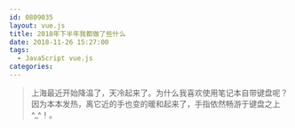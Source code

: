 ```yaml
---
id: 0809035
layout: vue.js
title: 2018年下半年我都做了些什么
date: 2018-11-26 15:27:00
tags:
  - JavaScript vue.js
categories:
---
```


> 上海最近开始降温了，天冷起来了。为什么我喜欢使用笔记本自带键盘呢？因为本本发热，离它近的手也变的暖和起来了，手指依然畅游于键盘之上^_^！。

> 